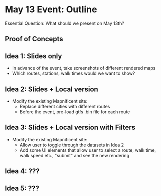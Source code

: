 # May 13 Event: Outline

Essential Question: What should we present on May 13th?

## Proof of Concepts

## Idea 1: Slides only
  - In advance of the event, take screenshots of different rendered maps
  - Which routes, stations, walk times would we want to show?
  
## Idea 2: Slides + Local version
  - Modify the existing Mapnificent site:
    - Replace different cities with different routes
    - Before the event, pre-load gtfs .bin file for each route
    
## Idea 3: Slides + Local version with Filters 
  - Modify the existing Mapnificent site:
    - Allow user to toggle through the datasets in Idea 2
    - Add some UI elements that allow user to select a route, walk time, walk speed etc., "submit" and see the new rendering
    
## Idea 4: ???
## Idea 5: ???
